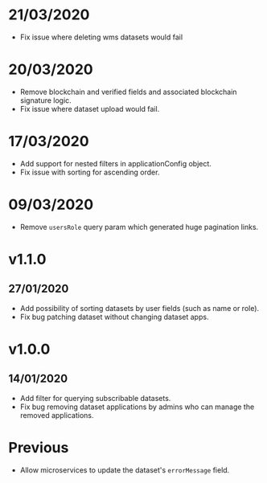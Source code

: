 # 21/03/2020

- Fix issue where deleting wms datasets would fail

# 20/03/2020

- Remove blockchain and verified fields and associated blockchain signature logic.
- Fix issue where dataset upload would fail.

# 17/03/2020

- Add support for nested filters in applicationConfig object.
- Fix issue with sorting for ascending order.

# 09/03/2020

- Remove `usersRole` query param which generated huge pagination links.

# v1.1.0

## 27/01/2020

- Add possibility of sorting datasets by user fields (such as name or role).
- Fix bug patching dataset without changing dataset apps.

# v1.0.0

## 14/01/2020

- Add filter for querying subscribable datasets.
- Fix bug removing dataset applications by admins who can manage the removed applications.

# Previous

- Allow microservices to update the dataset's `errorMessage` field.
